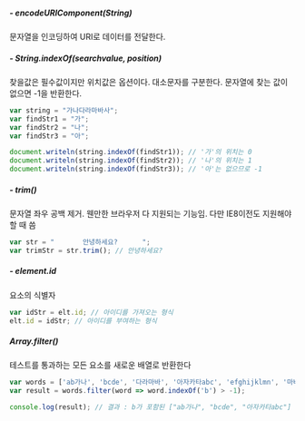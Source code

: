 
##### - encodeURIComponent(String)
문자열을 인코딩하여 URI로 데이터를 전달한다.   
   
##### - String.indexOf(searchvalue, position)
찾을값은 필수값이지만 위치값은 옵션이다. 대소문자를 구분한다. 문자열에 찾는 값이 없으면 -1을 반환한다.   
```javascript
var string = "가나다라마바사";
var findStr1 = "가";
var findStr2 = "나";
var findStr3 = "아";

document.writeln(string.indexOf(findStr1)); // '가'의 위치는 0
document.writeln(string.indexOf(findStr2)); // '나'의 위치는 1
document.writeln(string.indexOf(findStr3)); // '아'는 없으므로 -1 
```
##### - trim()
문자열 좌우 공백 제거. 웬만한 브라우저 다 지원되는 기능임. 다만 IE8이전도 지원해야 할 때 씀
```javascript
var str = "       안녕하세요?      "; 
var trimStr = str.trim(); // 안녕하세요?
```
##### - element.id
요소의 식별자
```javascript
var idStr = elt.id; // 아이디를 가져오는 형식
elt.id = idStr; // 아이디를 부여하는 형식
```
##### Array.filter()
테스트를 통과하는 모든 요소를 새로운 배열로 반환한다
```javascript
var words = ['ab가나', 'bcde', '다라마바', '아자카타abc', 'efghijklmn', '마바아자def'];
var result = words.filter(word => word.indexOf('b') > -1);

console.log(result); // 결과 : b가 포함된 ["ab가나", "bcde", "아자카타abc"] 가 콘솔에 찍힌다
```
